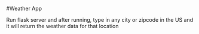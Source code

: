 #Weather App

Run flask server and after running, type in any city or zipcode in the US and it will return the weather data for that location